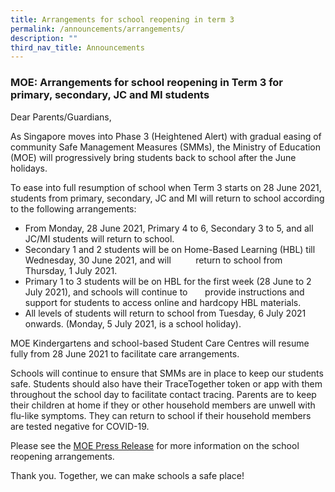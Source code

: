 ```yaml
---
title: Arrangements for school reopening in term 3
permalink: /announcements/arrangements/
description: ""
third_nav_title: Announcements
---
```


### MOE: Arrangements for school reopening in Term 3 for primary, secondary, JC and MI students

Dear Parents/Guardians,

As Singapore moves into Phase 3 (Heightened Alert) with gradual easing of community Safe Management Measures (SMMs), the Ministry of Education (MOE) will progressively bring students back to school after the June holidays.

To ease into full resumption of school when Term 3 starts on 28 June 2021, students from primary, secondary, JC and MI will return to school according to the following arrangements:

- From Monday, 28 June 2021, Primary 4 to 6, Secondary 3 to 5, and all JC/MI students will return to school.
- Secondary 1 and 2 students will be on Home-Based Learning (HBL) till Wednesday, 30 June 2021, and will          return to school from Thursday, 1 July 2021.
- Primary 1 to 3 students will be on HBL for the first week (28 June to 2 July 2021), and schools will continue to       provide instructions and support for students to access online and hardcopy HBL materials.
- All levels of students will return to school from Tuesday, 6 July 2021 onwards. (Monday, 5 July 2021, is a school holiday).

MOE Kindergartens and school-based Student Care Centres will resume fully from 28 June 2021 to facilitate care arrangements.

Schools will continue to ensure that SMMs are in place to keep our students safe. Students should also have their TraceTogether token or app with them throughout the school day to facilitate contact tracing. Parents are to keep their children at home if they or other household members are unwell with flu-like symptoms. They can return to school if their household members are tested negative for COVID-19.

Please see the [MOE Press Release](https://www.moe.gov.sg/news/press-releases/20210614-arrangements-for-schools-and-institutes-of-higher-learning-under-phase-3-heightened-alert) for more information on the school reopening arrangements.

Thank you. Together, we can make schools a safe place!
